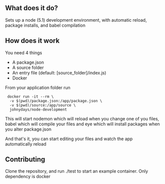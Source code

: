 ## What does it do?

Sets up a node (5.1) development environment, with automatic reload, package installs, and babel compilation

## How does it work

You need 4 things

- A package.json
- A source folder
- An entry file (default: [source_folder]/index.js)
- Docker

From your application folder run

```
 docker run -it --rm \
  -v $(pwd)/package.json:/app/package.json \
  -v $(pwd)/source:/app/source \
  johnydays/node-development
```

This will start nodemon which will reload when you change one of you files, babel which will compile your files and eye which will install packages when you alter package.json

And that's it, you can start editing your files and watch the app automatically reload

## Contributing

Clone the repository, and run ./test to start an example container. Only dependency is docker
